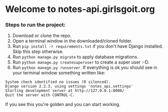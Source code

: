 # Welcome to notes-api.girlsgoit.org

### Steps to run the project:
1. Download or clone the repo.
2. Open a terminal window in the downloaded/cloned folder.
3. Run `pip install -r requirements.txt` if you don't have Django installed. Skip this step otherwise.
4. Run `python manage.py migrate` to apply database migrations.
5. Run `python manage.py createsuperuser` to create a super user :-D.
6. Run `python manege.py runserver`. If everything is ok you should see in your terminal window something written like:

```
System check identified no issues (0 silenced).
Django version 2.2.3, using settings 'notes_api.settings'
Starting development server at http://127.0.0.1:8000/
Quit the server with CONTROL-C.
```

If you see this you're golden and you can start working.
